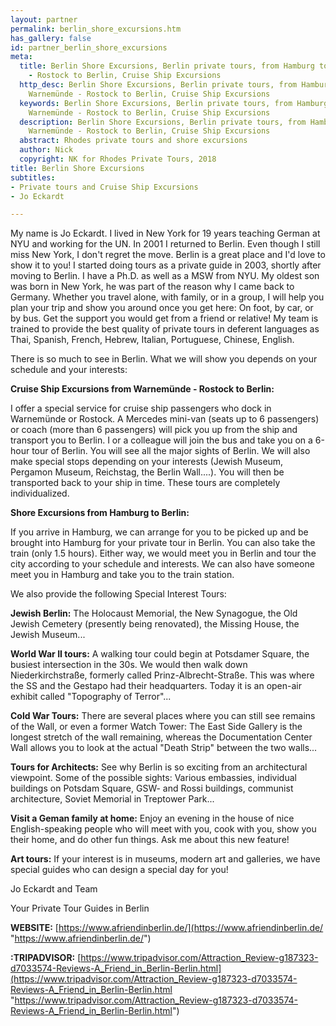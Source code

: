 ```yaml
---
layout: partner
permalink: berlin_shore_excursions.htm
has_gallery: false
id: partner_berlin_shore_excursions
meta:
  title: Berlin Shore Excursions, Berlin private tours, from Hamburg to Berlin, Warnemünde
    - Rostock to Berlin, Cruise Ship Excursions
  http_desc: Berlin Shore Excursions, Berlin private tours, from Hamburg to Berlin,
    Warnemünde - Rostock to Berlin, Cruise Ship Excursions
  keywords: Berlin Shore Excursions, Berlin private tours, from Hamburg to Berlin,
    Warnemünde - Rostock to Berlin, Cruise Ship Excursions
  description: Berlin Shore Excursions, Berlin private tours, from Hamburg to Berlin,
    Warnemünde - Rostock to Berlin, Cruise Ship Excursions
  abstract: Rhodes private tours and shore excursions
  author: Nick
  copyright: NK for Rhodes Private Tours, 2018
title: Berlin Shore Excursions
subtitles:
- Private tours and Cruise Ship Excursions
- Jo Eckardt

---
```

My name is Jo Eckardt. I lived in New York for 19 years teaching German at NYU and working for the UN. In 2001 I returned to Berlin. Even though I still miss New York, I don't regret the move. Berlin is a great place and I'd love to show it to you! I started doing tours as a private guide in 2003, shortly after moving to Berlin. I have a Ph.D. as well as a MSW from NYU. My oldest son was born in New York, he was part of the reason why I came back to Germany. Whether you travel alone, with family, or in a group, I will help you plan your trip and show you around once you get here: On foot, by car, or by bus. Get the support you would get from a friend or relative! My team is trained to provide the best quality of private tours in deferent languages as Thai, Spanish, French, Hebrew, Italian, Portuguese, Chinese, English.

There is so much to see in Berlin. What we will show you depends on your schedule and your interests:

**Cruise Ship Excursions from Warnemünde - Rostock to Berlin:**

I offer a special service for cruise ship passengers who dock in Warnemünde or Rostock. A Mercedes mini-van (seats up to 6 passengers) or coach (more than 6 passengers) will pick you up from the ship and transport you to Berlin. I or a colleague will join the bus and take you on a 6-hour tour of Berlin. You will see all the major sights of Berlin. We will also make special stops depending on your interests (Jewish Museum, Pergamon Museum, Reichstag, the Berlin Wall....). You will then be transported back to your ship in time. These tours are completely individualized.

**Shore Excursions from Hamburg to Berlin:**

If you arrive in Hamburg, we can arrange for you to be picked up and be brought into Hamburg for your private tour in Berlin. You can also take the train (only 1.5 hours). Either way, we would meet you in Berlin and tour the city according to your schedule and interests. We can also have someone meet you in Hamburg and take you to the train station.

We also provide the following Special Interest Tours:

**Jewish Berlin:** The Holocaust Memorial, the New Synagogue, the Old Jewish Cemetery (presently being renovated), the Missing House, the Jewish Museum...

**World War II tours:** A walking tour could begin at Potsdamer Square, the busiest intersection in the 30s. We would then walk down Niederkirchstraße, formerly called Prinz-Albrecht-Straße. This was where the SS and the Gestapo had their headquarters. Today it is an open-air exhibit called "Topography of Terror"...

**Cold War Tours:** There are several places where you can still see remains of the Wall, or even a former Watch Tower: The East Side Gallery is the longest stretch of the wall remaining, whereas the Documentation Center Wall allows you to look at the actual "Death Strip" between the two walls...

**Tours for Architects:** See why Berlin is so exciting from an architectural viewpoint. Some of the possible sights: Various embassies, individual buildings on Potsdam Square, GSW- and Rossi buildings, communist architecture, Soviet Memorial in Treptower Park...

**Visit a Geman family at home:** Enjoy an evening in the house of nice English-speaking people who will meet with you, cook with you, show you their home, and do other fun things. Ask me about this new feature!

**Art tours:** If your interest is in museums, modern art and galleries, we have special guides who can design a special day for you!

Jo Eckardt and Team

Your Private Tour Guides in Berlin

**WEBSITE:**   [https://www.afriendinberlin.de/](https://www.afriendinberlin.de/ "https://www.afriendinberlin.de/")

**:TRIPADVISOR:**  [https://www.tripadvisor.com/Attraction_Review-g187323-d7033574-Reviews-A_Friend_in_Berlin-Berlin.html](https://www.tripadvisor.com/Attraction_Review-g187323-d7033574-Reviews-A_Friend_in_Berlin-Berlin.html "https://www.tripadvisor.com/Attraction_Review-g187323-d7033574-Reviews-A_Friend_in_Berlin-Berlin.html")